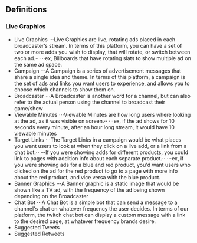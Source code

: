 ## Definitions

### Live Graphics
- Live Graphics
⋅⋅⋅Live Graphics are live, rotating ads placed in each broadcaster’s stream. In terms of this platform, you can have a set of two or more adds you wish to display, that will rotate, or switch between each ad.⋅⋅
⋅⋅⋅ex, Billboards that have rotating slats to show multiple ad on the same ad space.
- Campaign
⋅⋅⋅A Campaign is a series of advertisement messages that share a single idea and theme. In terms of this platform, a campaign is the set of ads and links you want users to experience, and allows you to choose which channels to show them on.
- Broadcaster
⋅⋅⋅A Broadcaster is another word for a channel, but can also refer to the actual person using the channel to broadcast their game/show
- Viewable Minutes
⋅⋅⋅Viewable Minutes are how long users where looking at the ad, as it was visible on screen.⋅⋅
⋅⋅⋅ex, if the ad shows for 10 seconds every minute, after an hour long stream, it would have 10 viewable minutes
- Target Links
⋅⋅⋅The Target Links in a campaign would be what places you want users to look at when they click on a live add, or a link from a chat bot.⋅⋅
⋅⋅⋅If you were showing adds for different products, you could link to pages with addition info about each separate product.⋅⋅
⋅⋅⋅ex, if you were showing ads for a blue and red product, you'd want users who clicked on the ad for the red product to go to a page with more info about the red product, and vice versa with the blue product.
- Banner Graphics
⋅⋅⋅A Banner graphic is a static image that would be shown like a TV ad, with the frequency of the ad being shown depending on the Broadcaster
- Chat Bot
⋅⋅⋅A Chat Bot is a simple bot that can send a message to a channel's chat on whatever frequency the user decides. In terms of our platform, the twitch chat bot can display a custom message with a link to the desired page, at whatever frequency brands desire.
- Suggested Tweets
- Suggested Retweets
